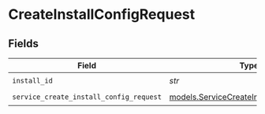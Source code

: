 # CreateInstallConfigRequest


## Fields

| Field                                                                                      | Type                                                                                       | Required                                                                                   | Description                                                                                |
| ------------------------------------------------------------------------------------------ | ------------------------------------------------------------------------------------------ | ------------------------------------------------------------------------------------------ | ------------------------------------------------------------------------------------------ |
| `install_id`                                                                               | *str*                                                                                      | :heavy_check_mark:                                                                         | install ID                                                                                 |
| `service_create_install_config_request`                                                    | [models.ServiceCreateInstallConfigRequest](../models/servicecreateinstallconfigrequest.md) | :heavy_check_mark:                                                                         | Input                                                                                      |